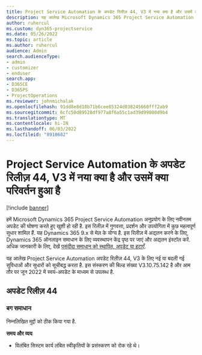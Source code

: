 ```yaml
---
title: Project Service Automation के अपडेट रिलीज़ 44, V3 में नया क्या है और उसमें क्या परिवर्तन हुआ है
description: यह आलेख Microsoft Dynamics 365 Project Service Automation अपडेट रिलीज़ 44, V3 में उपलब्ध सुविधाओं और सुधारों को सूचीबद्ध करता है.
author: ruhercul
ms.custom: dyn365-projectservice
ms.date: 05/26/2022
ms.topic: article
ms.author: ruhercul
audience: Admin
search.audienceType:
- admin
- customizer
- enduser
search.app:
- D365CE
- D365PS
- ProjectOperations
ms.reviewer: johnmichalak
ms.openlocfilehash: 91dd8e8d18b71b6cee85324d038245660fff2ab9
ms.sourcegitcommit: 6cfc50d89528df977a8f6a55c1ad39d99800d9b4
ms.translationtype: MT
ms.contentlocale: hi-IN
ms.lasthandoff: 06/03/2022
ms.locfileid: "8918682"
---
```

# <a name="whats-new-or-changed-in-project-service-automation-update-release-44-v3"></a>Project Service Automation के अपडेट रिलीज़ 44, V3 में नया क्या है और उसमें क्या परिवर्तन हुआ है

[!include [banner](../includes/psa-now-project-operations.md)]

हमें Microsoft Dynamics 365 Project Service Automation अनुप्रयोग के लिए नवीनतम अपडेट की घोषणा करते हुए खुशी हो रही है. इस रिलीज़ में गुणवत्ता, प्रदर्शन और उपयोगिता में कुछ महत्वपूर्ण सुधार शामिल हैं. यह Dynamics 365 9.x से मेल के योग्य है. इस रिलीज़ में अद्यतन करने के लिए, Dynamics 365 ऑनलाइन समाधान के लिए व्यवस्थापन केंद्र पृष्ठ पर जाएं और अद्यतन इंस्टॉल करें. अधिक जानकारी के लिए, देखें [पसंदीदा समाधान को स्थापित, अपडेट या हटाएँ](/power-platform/admin/install-remove-preferred-solution).

यह आलेख Project Service Automation अपडेट रिलीज़ 44, V3 के लिए नई या बदली गई सुविधाओं और सुधारों को सूचीबद्ध करता है. इस संस्करण की बिल्ड संख्या V3.10.75.142 है और आम तौर पर जून 2022 में स्वयं-अपडेट के माध्यम से उपलब्ध है.

## <a name="update-release-44"></a>अपडेट रिलीज़ 44

### <a name="bug-fixes"></a>बग समाधान

निम्नलिखित मुद्दों को ठीक किया गया है.

**समय और व्यय**

- विलंबित सिस्टम कार्य लंबित स्वीकृतियों के प्रसंस्करण को रोक रहे थे।
